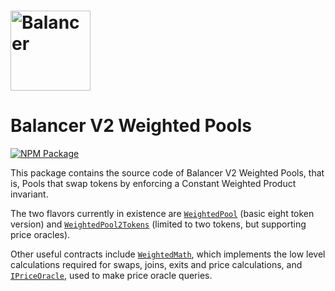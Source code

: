 # <img src="../../logo.svg" alt="Balancer" height="128px">

# Balancer V2 Weighted Pools

[![NPM Package](https://img.shields.io/npm/v/@balancer-labs/v2-pool-weighted.svg)](https://www.npmjs.org/package/@balancer-labs/v2-pool-weighted)

This package contains the source code of Balancer V2 Weighted Pools, that is, Pools that swap tokens by enforcing a Constant Weighted Product invariant.

The two flavors currently in existence are [`WeightedPool`](./contracts/WeightedPool.sol) (basic eight token version) and [`WeightedPool2Tokens`](./contracts/WeightedPool2Tokens.sol) (limited to two tokens, but supporting price oracles).

Other useful contracts include [`WeightedMath`](./contracts/WeightedMath.sol), which implements the low level calculations required for swaps, joins, exits and price calculations, and [`IPriceOracle`](./contracts/IPriceOracle.sol), used to make price oracle queries.

